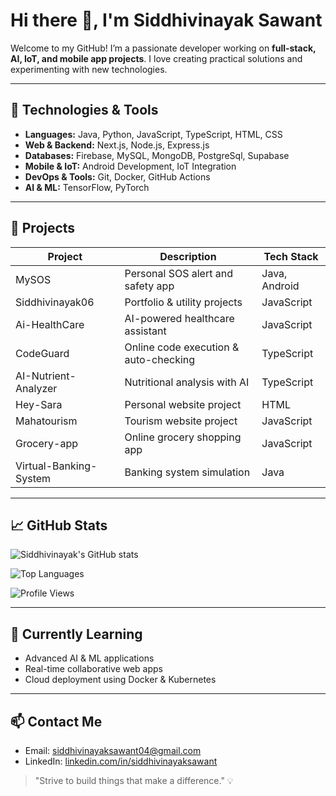 # Hi there 👋, I'm Siddhivinayak Sawant

Welcome to my GitHub! I’m a passionate developer working on **full-stack, AI, IoT, and mobile app projects**. I love creating practical solutions and experimenting with new technologies.

---

## 🔧 Technologies & Tools

- **Languages:** Java, Python, JavaScript, TypeScript, HTML, CSS  
- **Web & Backend:** Next.js, Node.js, Express.js  
- **Databases:** Firebase, MySQL, MongoDB, PostgreSql, Supabase  
- **Mobile & IoT:** Android Development, IoT Integration  
- **DevOps & Tools:** Git, Docker, GitHub Actions  
- **AI & ML:** TensorFlow, PyTorch  

---

## 💼 Projects

| Project | Description | Tech Stack |
|---------|-------------|------------|
| MySOS | Personal SOS alert and safety app | Java, Android |
| Siddhivinayak06 | Portfolio & utility projects | JavaScript |
| Ai-HealthCare | AI-powered healthcare assistant | JavaScript |
| CodeGuard | Online code execution & auto-checking | TypeScript |
| AI-Nutrient-Analyzer | Nutritional analysis with AI | TypeScript |
| Hey-Sara | Personal website project | HTML |
| Mahatourism | Tourism website project | JavaScript |
| Grocery-app | Online grocery shopping app | JavaScript |
| Virtual-Banking-System | Banking system simulation | Java |

---

## 📈 GitHub Stats

![Siddhivinayak's GitHub stats](https://github-readme-stats.vercel.app/api?username=Siddhivinayak06&show_icons=true&theme=radical)

![Top Languages](https://github-readme-stats.vercel.app/api/top-langs/?username=Siddhivinayak06&layout=compact&theme=radical)

![Profile Views](https://komarev.com/ghpvc/?username=Siddhivinayak06&style=flat-square)

---

## 🌱 Currently Learning

- Advanced AI & ML applications  
- Real-time collaborative web apps  
- Cloud deployment using Docker & Kubernetes  

---

## 📫 Contact Me

- Email: siddhivinayaksawant04@gmail.com  
- LinkedIn: [linkedin.com/in/siddhivinayaksawant](https://www.linkedin.com/in/siddhivinayaksawant)  

> "Strive to build things that make a difference." 💡
